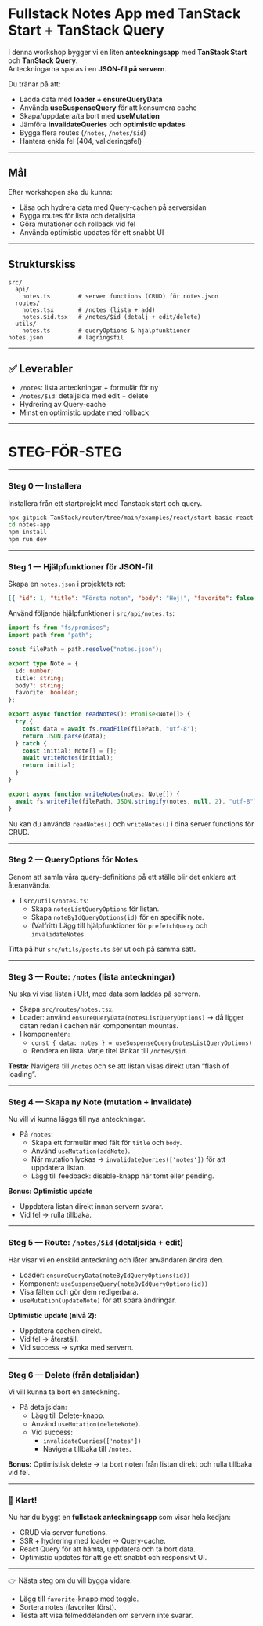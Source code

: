 # Fullstack Notes App med TanStack Start + TanStack Query

I denna workshop bygger vi en liten **anteckningsapp** med **TanStack Start** och **TanStack Query**.  
Anteckningarna sparas i en **JSON-fil på servern**.

Du tränar på att:

- Ladda data med **loader + ensureQueryData**
- Använda **useSuspenseQuery** för att konsumera cache
- Skapa/uppdatera/ta bort med **useMutation**
- Jämföra **invalidateQueries** och **optimistic updates**
- Bygga flera routes (`/notes`, `/notes/$id`)
- Hantera enkla fel (404, valideringsfel)

---

## Mål

Efter workshopen ska du kunna:

- Läsa och hydrera data med Query-cachen på serversidan
- Bygga routes för lista och detaljsida
- Göra mutationer och rollback vid fel
- Använda optimistic updates för ett snabbt UI

---

## Strukturskiss

```
src/
  api/
    notes.ts        # server functions (CRUD) för notes.json
  routes/
    notes.tsx       # /notes (lista + add)
    notes.$id.tsx   # /notes/$id (detalj + edit/delete)
  utils/
    notes.ts        # queryOptions & hjälpfunktioner
notes.json          # lagringsfil
```

---

## ✅ Leverabler

- `/notes`: lista anteckningar + formulär för ny
- `/notes/$id`: detaljsida med edit + delete
- Hydrering av Query-cache
- Minst en optimistic update med rollback

---

# STEG-FÖR-STEG

---

### Steg 0 — Installera

Installera från ett startprojekt med Tanstack start och query.

```bash
npx gitpick TanStack/router/tree/main/examples/react/start-basic-react-query notes-app
cd notes-app
npm install
npm run dev
```

---

### Steg 1 — Hjälpfunktioner för JSON-fil

Skapa en `notes.json` i projektets rot:

```json
[{ "id": 1, "title": "Första noten", "body": "Hej!", "favorite": false }]
```

Använd följande hjälpfunktioner i `src/api/notes.ts`:

```ts
import fs from "fs/promises";
import path from "path";

const filePath = path.resolve("notes.json");

export type Note = {
  id: number;
  title: string;
  body?: string;
  favorite: boolean;
};

export async function readNotes(): Promise<Note[]> {
  try {
    const data = await fs.readFile(filePath, "utf-8");
    return JSON.parse(data);
  } catch {
    const initial: Note[] = [];
    await writeNotes(initial);
    return initial;
  }
}

export async function writeNotes(notes: Note[]) {
  await fs.writeFile(filePath, JSON.stringify(notes, null, 2), "utf-8");
}
```

Nu kan du använda `readNotes()` och `writeNotes()` i dina server functions för CRUD.

---

### Steg 2 — QueryOptions för Notes

Genom att samla våra query-definitions på ett ställe blir det enklare att återanvända.

- I `src/utils/notes.ts`:
  - Skapa `notesListQueryOptions` för listan.
  - Skapa `noteByIdQueryOptions(id)` för en specifik note.
  - (Valfritt) Lägg till hjälpfunktioner för `prefetchQuery` och `invalidateNotes`.

Titta på hur `src/utils/posts.ts` ser ut och på samma sätt.

---

### Steg 3 — Route: `/notes` (lista anteckningar)

Nu ska vi visa listan i UI:t, med data som laddas på servern.

- Skapa `src/routes/notes.tsx`.
- Loader: använd `ensureQueryData(notesListQueryOptions)` → då ligger datan redan i cachen när komponenten mountas.
- I komponenten:
  - `const { data: notes } = useSuspenseQuery(notesListQueryOptions)`
  - Rendera en lista. Varje titel länkar till `/notes/$id`.

**Testa:** Navigera till `/notes` och se att listan visas direkt utan “flash of loading”.

---

### Steg 4 — Skapa ny Note (mutation + invalidate)

Nu vill vi kunna lägga till nya anteckningar.

- På `/notes`:
  - Skapa ett formulär med fält för `title` och `body`.
  - Använd `useMutation(addNote)`.
  - När mutation lyckas → `invalidateQueries(['notes'])` för att uppdatera listan.
  - Lägg till feedback: disable-knapp när tomt eller pending.

**Bonus: Optimistic update**

- Uppdatera listan direkt innan servern svarar.
- Vid fel → rulla tillbaka.

---

### Steg 5 — Route: `/notes/$id` (detaljsida + edit)

Här visar vi en enskild anteckning och låter användaren ändra den.

- Loader: `ensureQueryData(noteByIdQueryOptions(id))`
- Komponent: `useSuspenseQuery(noteByIdQueryOptions(id))`
- Visa fälten och gör dem redigerbara.
- `useMutation(updateNote)` för att spara ändringar.

**Optimistic update (nivå 2):**

- Uppdatera cachen direkt.
- Vid fel → återställ.
- Vid success → synka med servern.

---

### Steg 6 — Delete (från detaljsidan)

Vi vill kunna ta bort en anteckning.

- På detaljsidan:
  - Lägg till Delete-knapp.
  - Använd `useMutation(deleteNote)`.
  - Vid success:
    - `invalidateQueries(['notes'])`
    - Navigera tillbaka till `/notes`.

**Bonus:** Optimistisk delete → ta bort noten från listan direkt och rulla tillbaka vid fel.

---

### 🎉 Klart!

Nu har du byggt en **fullstack anteckningsapp** som visar hela kedjan:

- CRUD via server functions.
- SSR + hydrering med loader → Query-cache.
- React Query för att hämta, uppdatera och ta bort data.
- Optimistic updates för att ge ett snabbt och responsivt UI.

---

👉 Nästa steg om du vill bygga vidare:

- Lägg till `favorite`-knapp med toggle.
- Sortera notes (favoriter först).
- Testa att visa felmeddelanden om servern inte svarar.
